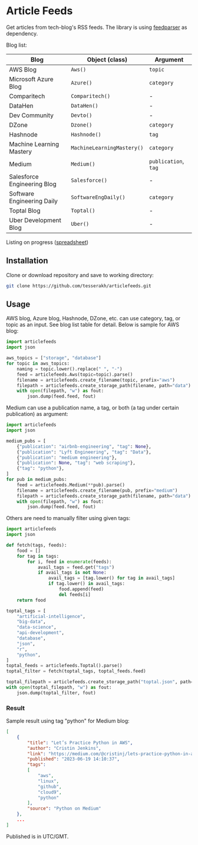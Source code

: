 # Article Feeds

Get articles from tech-blog's RSS feeds. The library is using [feedparser](https://github.com/kurtmckee/feedparser) as dependency.

Blog list:

| Blog                        | Object (class)    | Argument   |
|-----------------------------|-------------------|------------|
| AWS Blog                    | `Aws()`           | `topic`    |
| Microsoft Azure Blog        | `Azure()`         | `category` |
| Comparitech                 | `Comparitech()`   | -          |
| DataHen                     | `DataHen()`       | -          |
| Dev Community               | `Devto()`         | -          |
| DZone                       | `Dzone()`         | `category` |
| Hashnode                    | `Hashnode()`      | `tag`      |
| Machine Learning Mastery    | `MachineLearningMastery()` | `category` |
| Medium                      | `Medium()`        | `publication`, `tag` |
| Salesforce Engineering Blog | `Salesforce()`    | -          |
| Software Engineering Daily  | `SoftwareEngDaily()` | `category` |
| Toptal Blog                 | `Toptal()`        | -          |
| Uber Development Blog       | `Uber()`          | -          |

Listing on progress ([spreadsheet](https://docs.google.com/spreadsheets/d/1gM8kfnr-uu2-Li5S4ts5cFgx0APqJSJRCW3i5VWjFmk/view))

## Installation

Clone or download repository and save to working directory:

```bash
git clone https://github.com/tesserakh/articlefeeds.git
```

## Usage

AWS blog, Azure blog, Hashnode, DZone, etc. can use category, tag, or topic as an input. See blog list table for detail. Below is sample for AWS blog:


```python
import articlefeeds
import json

aws_topics = ["storage", "database"]
for topic in aws_topics:
    naming = topic.lower().replace(" ", "-")
    feed = articlefeeds.Aws(topic=topic).parse()
    filename = articlefeeds.create_filename(topic, prefix="aws")
    filepath = articlefeeds.create_storage_path(filename, path="data")
    with open(filepath, "w") as fout:
        json.dump(feed.feed, fout)
```

Medium can use a publication name, a tag, or both (a tag under certain publication) as argument:

```python
import articlefeeds
import json

medium_pubs = [
    {"publication": "airbnb-engineering", "tag": None},
    {"publication": "Lyft Engineering", "tag": "Data"},
    {"publication": "medium engineering"},
    {"publication": None, "tag": "web scraping"},
    {"tag": "python"},
]
for pub in medium_pubs:
    feed = articlefeeds.Medium(**pub).parse()
    filename = articlefeeds.create_filename(pub, prefix="medium")
    filepath = articlefeeds.create_storage_path(filename, path="data")
    with open(filepath, "w") as fout:
        json.dump(feed.feed, fout)
```

Others are need to manually filter using given tags:

```python
import articlefeeds
import json

def fetch(tags, feeds):
    food = []
    for tag in tags:
        for i, feed in enumerate(feeds):
            avail_tags = feed.get("tags")
            if avail_tags is not None:
                avail_tags = [tag.lower() for tag in avail_tags]
                if tag.lower() in avail_tags:
                    food.append(feed)
                    del feeds[i]
    return food

toptal_tags = [
    "artificial-intelligence",
    "big-data",
    "data-science",
    "api-development",
    "database",
    "json",
    "r",
    "python",
]
toptal_feeds = articlefeeds.Toptal().parse()
toptal_filter = fetch(toptal_tags, toptal_feeds.feed)

toptal_filepath = articlefeeds.create_storage_path("toptal.json", path="data")
with open(toptal_filepath, "w") as fout:
    json.dump(toptal_filter, fout)
```

### Result

Sample result using tag "python" for Medium blog:

```json
[
    {
        "title": "Let’s Practice Python in AWS",
        "author": "Cristin Jenkins",
        "link": "https://medium.com/@cristinj/lets-practice-python-in-aws-ca27379d786c",
        "published": "2023-06-19 14:10:37",
        "tags":
        [
            "aws",
            "linux",
            "github",
            "cloud9",
            "python"
        ],
        "source": "Python on Medium"
    },
    ...
]
```

Published is in UTC/GMT.